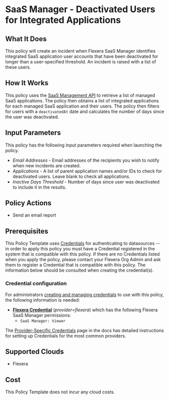 # SaaS Manager - Deactivated Users for Integrated Applications

## What It Does

This policy will create an incident when Flexera SaaS Manager identifies integrated SaaS application user accounts that have been deactivated for longer than a user-specified threshold. An incident is raised with a list of these users.

## How It Works

This policy uses the [SaaS Management API](https://developer.flexera.com/docs/api/saas/v1) to retrieve a list of managed SaaS applications. The policy then obtains a list of integrated applications for each managed SaaS application and their users. The policy then filters for users with a `deactivatedAt` date and calculates the number of days since the user was deactivated.

## Input Parameters

This policy has the following input parameters required when launching the policy.

- *Email Addresses* - Email addresses of the recipients you wish to notify when new incidents are created.
- *Applications* - A list of parent application names and/or IDs to check for deactivated users. Leave blank to check all applications.
- *Inactive Days Threshold* - Number of days since user was deactivated to include it in the results.

## Policy Actions

- Send an email report

## Prerequisites

This Policy Template uses [Credentials](https://docs.flexera.com/flexera/EN/Automation/ManagingCredentialsExternal.htm) for authenticating to datasources -- in order to apply this policy you must have a Credential registered in the system that is compatible with this policy. If there are no Credentials listed when you apply the policy, please contact your Flexera Org Admin and ask them to register a Credential that is compatible with this policy. The information below should be consulted when creating the credential(s).

### Credential configuration

For administrators [creating and managing credentials](https://docs.flexera.com/flexera/EN/Automation/ManagingCredentialsExternal.htm) to use with this policy, the following information is needed:

- [**Flexera Credential**](https://docs.flexera.com/flexera/EN/Automation/ProviderCredentials.htm) (*provider=flexera*) which has the following Flexera SaaS Manager permissions:
  - `SaaS Manager: Viewer`

The [Provider-Specific Credentials](https://docs.flexera.com/flexera/EN/Automation/ProviderCredentials.htm) page in the docs has detailed instructions for setting up Credentials for the most common providers.

## Supported Clouds

- Flexera

## Cost

This Policy Template does not incur any cloud costs.
